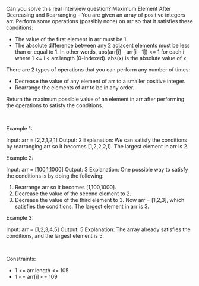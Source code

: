 Can you solve this real interview question? Maximum Element After Decreasing and Rearranging - You are given an array of positive integers arr. Perform some operations (possibly none) on arr so that it satisfies these conditions:

 * The value of the first element in arr must be 1.
 * The absolute difference between any 2 adjacent elements must be less than or equal to 1. In other words, abs(arr[i] - arr[i - 1]) <= 1 for each i where 1 <= i < arr.length (0-indexed). abs(x) is the absolute value of x.

There are 2 types of operations that you can perform any number of times:

 * Decrease the value of any element of arr to a smaller positive integer.
 * Rearrange the elements of arr to be in any order.

Return the maximum possible value of an element in arr after performing the operations to satisfy the conditions.

 

Example 1:


Input: arr = [2,2,1,2,1]
Output: 2
Explanation: 
We can satisfy the conditions by rearranging arr so it becomes [1,2,2,2,1].
The largest element in arr is 2.


Example 2:


Input: arr = [100,1,1000]
Output: 3
Explanation: 
One possible way to satisfy the conditions is by doing the following:
1. Rearrange arr so it becomes [1,100,1000].
2. Decrease the value of the second element to 2.
3. Decrease the value of the third element to 3.
Now arr = [1,2,3], which satisfies the conditions.
The largest element in arr is 3.


Example 3:


Input: arr = [1,2,3,4,5]
Output: 5
Explanation: The array already satisfies the conditions, and the largest element is 5.


 

Constraints:

 * 1 <= arr.length <= 105
 * 1 <= arr[i] <= 109